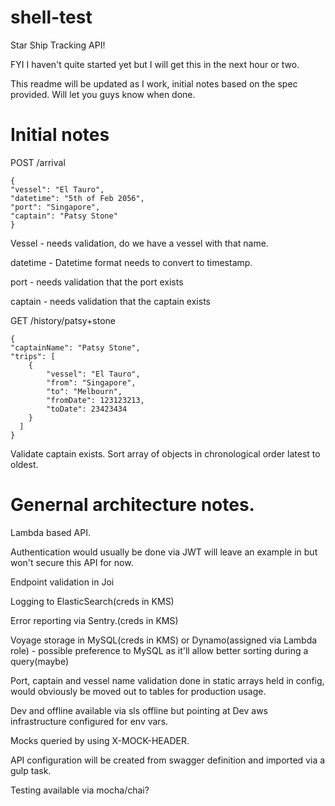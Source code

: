 # shell-test
Star Ship Tracking API!

FYI I haven't quite started yet but I will get this in the next hour or two.

This readme will be updated as I work, initial notes based on the spec provided. Will let you guys know when done.

# Initial notes

POST /arrival
```
{
"vessel": "El Tauro",
"datetime": "5th of Feb 2056",
"port": "Singapore",
"captain": "Patsy Stone"
}
```

Vessel - needs validation, do we have a vessel with that name.

datetime - Datetime format needs to convert to timestamp.

port - needs validation that the port exists

captain - needs validation that the captain exists

GET /history/patsy+stone
```
{
"captainName": "Patsy Stone",
"trips": [
    {
        "vessel": "El Tauro",
        "from": "Singapore",
        "to": "Melbourn",
        "fromDate": 123123213,
        "toDate": 23423434
    }
  ]
}
```

Validate captain exists.
Sort array of objects in chronological order latest to oldest.

# Genernal architecture notes.

Lambda based API.

Authentication would usually be done via JWT will leave an example in but won't secure this API for now.

Endpoint validation in Joi

Logging to ElasticSearch(creds in KMS) 

Error reporting via Sentry.(creds in KMS)

Voyage storage in MySQL(creds in KMS) or Dynamo(assigned via Lambda role) - possible preference to MySQL as it'll allow better sorting during a query(maybe)

Port, captain and vessel name validation done in static arrays held in config, would obviously be moved out to tables for production usage.

Dev and offline available via sls offline but pointing at Dev aws infrastructure configured for env vars.

Mocks queried by using X-MOCK-HEADER.

API configuration will be created from swagger definition and imported via a gulp task.

Testing available via mocha/chai?

